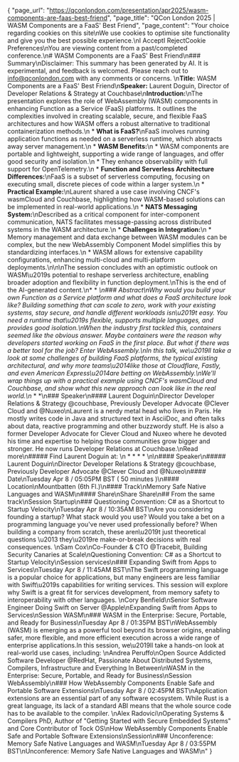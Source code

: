 {
    "page_url": "https://qconlondon.com/presentation/apr2025/wasm-components-are-faas-best-friend",
    "page_title": "QCon London 2025 | WASM Components are a FaaS' Best Friend",
    "page_content": "Your choice regarding cookies on this site\nWe use cookies to optimise site functionality and give you the best possible experience.\nI AcceptI RejectCookie Preferences\nYou are viewing content from a past/completed conference.\n# WASM Components are a FaaS' Best Friend\n### Summary\nDisclaimer: This summary has been generated by AI. It is experimental, and feedback is welcomed. Please reach out to info@qconlondon.com with any comments or concerns. \n**Title:** WASM Components are a FaaS' Best Friend\n**Speaker:** Laurent Doguin, Director of Developer Relations & Strategy at Couchbase\n**Introduction:**\nThe presentation explores the role of WebAssembly (WASM) components in enhancing Function as a Service (FaaS) platforms. It outlines the complexities involved in creating scalable, secure, and flexible FaaS architectures and how WASM offers a robust alternative to traditional containerization methods.\n  * **What is FaaS?**\nFaaS involves running application functions as needed on a serverless runtime, which abstracts away server management.\n  * **WASM Benefits:**\n    * WASM components are portable and lightweight, supporting a wide range of languages, and offer good security and isolation.\n    * They enhance observability with full support for OpenTelemetry.\n  * **Function and Serverless Architecture Differences:**\nFaaS is a subset of serverless computing, focusing on executing small, discrete pieces of code within a larger system.\n  * **Practical Example:**\nLaurent shared a use case involving CNCF's wasmCloud and Couchbase, highlighting how WASM-based solutions can be implemented in real-world applications.\n  * **NATS Messaging System:**\nDescribed as a critical component for inter-component communication, NATS facilitates message-passing across distributed systems in the WASM architecture.\n  * **Challenges in Integration:**\n    * Memory management and data exchange between WASM modules can be complex, but the new WebAssembly Component Model simplifies this by standardizing interfaces.\n    * WASM allows for extensive capability configurations, enhancing multi-cloud and multi-platform deployments.\n\n\nThe session concludes with an optimistic outlook on WASM\u2019s potential to reshape serverless architecture, enabling broader adoption and flexibility in function deployment.\nThis is the end of the AI-generated content.\n* * *\n### Abstract\nWhy would you build your own Function as a Service platform and what does a FaaS architecture look like? Building something that can scale to zero, work with your existing systems, stay secure, and handle different workloads isn\u2019t easy. You need a runtime that\u2019s flexible, supports multiple languages, and provides good isolation.\nWhen the industry first tackled this, containers seemed like the obvious answer. Maybe containers were the reason why developers started working on FaaS in the first place. But what if there was a better tool for the job? Enter WebAssembly.\nIn this talk, we\u2019ll take a look at some challenges of building FaaS platforms, the typical existing architectural, and why more teams\u2014like those at Cloudflare, Fastly, and even American Express\u2014are betting on WebAssembly.\nWe'll wrap things up with a practical example using CNCF's wasmCloud and Couchbase, and show what this new approach can look like in the real world.\n* * *\n### Speaker\n#### Laurent Doguin\nDirector Developer Relations & Strategy @couchbase, Previously Developer Advocate @Clever Cloud and @Nuxeo\nLaurent is a nerdy metal head who lives in Paris. He mostly writes code in Java and structured text in AsciiDoc, and often talks about data, reactive programming and other buzzwordy stuff. He is also a former Developer Advocate for Clever Cloud and Nuxeo where he devoted his time and expertise to helping those communities grow bigger and stronger. He now runs Developer Relations at Couchbase.\nRead more\n#####  Find Laurent Doguin at: \n  *   *   *   * \n\n#### Speaker\n##### Laurent Doguin\nDirector Developer Relations & Strategy @couchbase, Previously Developer Advocate @Clever Cloud and @Nuxeo\n#### Date\nTuesday Apr 8 / 05:05PM BST ( 50 minutes )\n#### Location\nMountbatten (6th Fl.)\n#### Track\nMemory Safe Native Languages and WASM\n#### Share\nShare Share\n## From the same track\nSession Startup\n### Questioning Convention: C# as a Shortcut to Startup Velocity\nTuesday Apr 8 / 10:35AM BST\nAre you considering founding a startup? What stack would you use? Would you take a bet on a programming language you've never used professionally before? When building a company from scratch, these aren\u2019t just theoretical questions \u2013 they\u2019re make-or-break decisions with real consequences. \nSam Cox\nCo-Founder & CTO @Tracebit, Building Security Canaries at Scale\nQuestioning Convention: C# as a Shortcut to Startup Velocity\nSession services\n### Expanding Swift from Apps to Services\nTuesday Apr 8 / 11:45AM BST\nThe Swift programming language is a popular choice for applications, but many engineers are less familiar with Swift\u2019s capabilities for writing services. This session will explore why Swift is a great fit for services development, from memory safety to interoperability with other languages. \nCory Benfield\nSenior Software Engineer Doing Swift on Server @Apple\nExpanding Swift from Apps to Services\nSession WASM\n### WASM in the Enterprise: Secure, Portable, and Ready for Business\nTuesday Apr 8 / 01:35PM BST\nWebAssembly (WASM) is emerging as a powerful tool beyond its browser origins, enabling safer, more flexible, and more efficient execution across a wide range of enterprise applications.In this session, we\u2019ll take a hands-on look at real-world use cases, including: \nAndrea Peruffo\nOpen Source Addicted Software Developer @RedHat, Passionate About Distributed Systems, Compilers, Infrastructure and Everything In Between\nWASM in the Enterprise: Secure, Portable, and Ready for Business\nSession WebAssembly\n### How WebAssembly Components Enable Safe and Portable Software Extensions\nTuesday Apr 8 / 02:45PM BST\nApplication extensions are an essential part of any software ecosystem. While Rust is a great language, its lack of a standard ABI means that the whole source code has to be available to the compiler. \nAlex Radovici\nOperating Systems & Compilers PhD, Author of \"Getting Started with Secure Embedded Systems\" and Core Contributor of Tock OS\nHow WebAssembly Components Enable Safe and Portable Software Extensions\nSession\n### Unconference: Memory Safe Native Languages and WASM\nTuesday Apr 8 / 03:55PM BST\nUnconference: Memory Safe Native Languages and WASM\n"
}